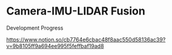 # Camera-IMU-LIDAR Fusion

Development Progress

https://www.notion.so/cb7764e6cbac48f8aac550d58136ac39?v=9b8105ff9a694ee995f5feffbaf19ad8

